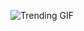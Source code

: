 
<!-- GIF_SECTION -->
![Trending GIF](https://media1.giphy.com/media/v1.Y2lkPThiYjIxNzcyYW9lbHZiMjJtd25pNHVueHRhbTFidjFvNWViOHJmcXhqdzc2bXB0aSZlcD12MV9naWZzX3NlYXJjaCZjdD1n/3ohs814r2VtQYQWxkQ/giphy.gif)
<!-- END_GIF_SECTION -->
